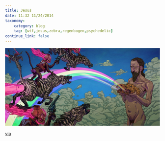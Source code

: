```yaml
---
title: Jesus
date: 11:32 11/24/2014
taxonomy:
    category: blog
    tag: [wtf,jesus,zebra,regenbogen,psychedelic]
continue_link: false
---
```


![Jesus zebra](JesusZebra.jpg)

[via](http://www.misterhonk.de/blog/14298/a-naked-jesus-with-rainbow-laser-shooting-on-his-cheetah-nipples/)

